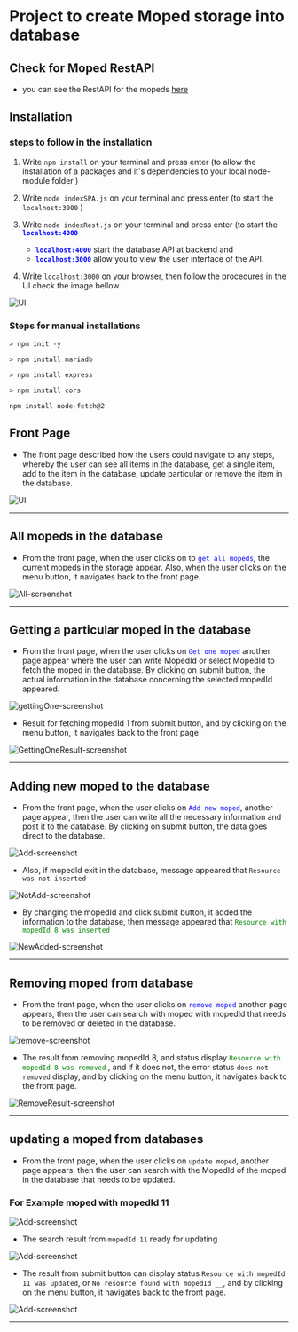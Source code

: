 # Project to create Moped storage into database

## Check for Moped RestAPI 
- you can see the RestAPI for the mopeds [here](/RestAPI.md)

## Installation 

### steps to follow in the installation

1. Write `npm install` on your terminal and press enter (to allow the installation of a packages and it's dependencies to your local node-module folder )
2. Write `node indexSPA.js` on your terminal and press enter (to start the `localhost:3000` )
3. Write `node indexRest.js` on your terminal and press enter (to start the <span style="color:blue">**`localhost:4000`** </span>

    - <span style="color:blue">**`localhost:4000`** </span> start the database API at backend and  
    - <span style="color:blue">**`localhost:3000`** </span>allow you to view the user interface of the API.
4. Write `localhost:3000` on your browser, then follow the procedures in the UI check the image bellow.

![UI](/img/Front.png)


### Steps for manual installations 

```shell 
> npm init -y 
```
```shell 
> npm install mariadb
```
```shell 
> npm install express
```
```shell 
> npm install cors
```
```shell
npm install node-fetch@2
```

## Front Page

- The front page described how the users could navigate to any steps, whereby the user can see all items in the database, get a single item, add to the item in the database, update particular or remove the item in the database.

![UI](/img/Front.png)

---
## All mopeds in the database

- From the front page, when the user clicks on to <span style="color:blue">`get all mopeds`</span>, the current mopeds in the storage appear. Also, when the user clicks on the menu button, it navigates back to the front page.

![All-screenshot](/img/All.png)

---
## Getting a particular moped in the database

- From the front page, when the user clicks on <span style="color:blue">`Get one moped`</span> another page appear where the user can write MopedId or select MopedId to fetch the moped in the database. By clicking on submit button, the actual information in the database concerning the selected mopedId appeared. 

![gettingOne-screenshot](/img/GettingOne.png)

- Result for fetching mopedId 1 from submit button, and by clicking on the menu button, it navigates back to the front page

![GettingOneResult-screenshot](/img/GettingOneResult.png)

---

## Adding new moped to the database

- From the front page, when the user clicks on <span style="color:blue">`Add new moped`</span>, another page appear, then the user can write all the necessary information and post it to the database. By clicking on submit button, the data goes direct to the database. 

![Add-screenshot](/img/Add.png)

- Also, if mopedId exit in the database, message appeared that `Resource was not inserted `

![NotAdd-screenshot](/img/NotAdd.png)

- By changing the mopedId and click submit button, it added the information to the database, then message appeared that 
<span style="color:green">`Resource with mopedId 8 was inserted`</span> 

![NewAdded-screenshot](/img/NewAdded.png)

---


## Removing moped from database

- From the front page, when the user clicks on <span style="color:blue">`remove moped` </span> another page appears, then the user can search with moped with mopedId that needs to be removed or deleted in the database.

![remove-screenshot](/img/Remove.png)

- The result from removing mopedId 8, and status display <span style="color:green">`Resource with mopedId 8 was removed` </span>, and if it does not, the error status `does not removed` display, and by clicking on the menu button, it navigates back to the front page. 

![RemoveResult-screenshot](/img/RemoveResult.png)

---

## updating a moped from databases

- From the front page, when the user clicks on `update moped`, another page appears, then the user can search with the MopedId of the moped in the database that needs to be updated.

### For Example moped with mopedId 11

![Add-screenshot](/img/Update.png)

- The search result from  `mopedId 11` ready for updating

![Add-screenshot](/img/UpdateSubmit.png)

- The result from submit button can display status  `Resource with mopedId 11 was updated`, or `No resource found with mopedId __`, and by clicking on the menu button, it navigates back to the front page.

![Add-screenshot](/img/UpdateResult.png)

---